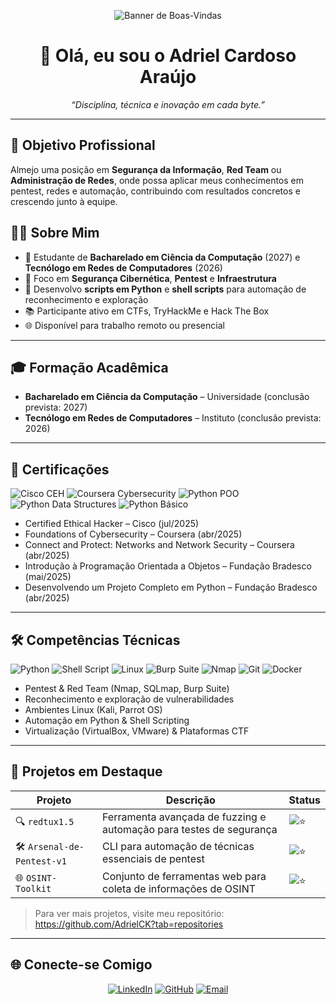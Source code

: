 <p align="center">
  <img src="https://github.com/AdrielCK/AdrielCK/raw/main/banner.gif" alt="Banner de Boas-Vindas" />
</p>

<h1 align="center">👋 Olá, eu sou o Adriel Cardoso Araújo</h1>
<p align="center">
  <em>“Disciplina, técnica e inovação em cada byte.”</em>
</p>

---

## 🎯 Objetivo Profissional
Almejo uma posição em **Segurança da Informação**, **Red Team** ou **Administração de Redes**, onde possa aplicar meus conhecimentos em pentest, redes e automação, contribuindo com resultados concretos e crescendo junto à equipe.

## 🧑‍💻 Sobre Mim
- 💼 Estudante de **Bacharelado em Ciência da Computação** (2027) e **Tecnólogo em Redes de Computadores** (2026) 
- 🔐 Foco em **Segurança Cibernética**, **Pentest** e **Infraestrutura**
- 🤖 Desenvolvo **scripts em Python** e **shell scripts** para automação de reconhecimento e exploração
- 📚 Participante ativo em CTFs, TryHackMe e Hack The Box
- 🌐 Disponível para trabalho remoto ou presencial

---

## 🎓 Formação Acadêmica
- **Bacharelado em Ciência da Computação** – Universidade (conclusão prevista: 2027)
- **Tecnólogo em Redes de Computadores** – Instituto (conclusão prevista: 2026)

---

## 📜 Certificações
<p align="left">
  <img alt="Cisco CEH" src="https://img.shields.io/badge/CEH-Cisco-005687?style=flat&logo=cisco"/>
  <img alt="Coursera Cybersecurity" src="https://img.shields.io/badge/Foundations--Cybersecurity-Coursera-0056D2?style=flat&logo=coursera"/>
  <img alt="Python POO" src="https://img.shields.io/badge/POO-Fundação_BR-007ACC?style=flat&logo=python"/>
  <img alt="Python Data Structures" src="https://img.shields.io/badge/Python_DataStructures-Fundação_BR-007ACC?style=flat&logo=python"/>
  <img alt="Python Básico" src="https://img.shields.io/badge/Python_Básico-Fundação_BR-007ACC?style=flat&logo=python"/>
</p>

<ul>
  <li>Certified Ethical Hacker – Cisco (jul/2025)</li>
  <li>Foundations of Cybersecurity – Coursera (abr/2025)</li>
  <li>Connect and Protect: Networks and Network Security – Coursera (abr/2025)</li>
  <li>Introdução à Programação Orientada a Objetos – Fundação Bradesco (mai/2025)</li>
  <li>Desenvolvendo um Projeto Completo em Python – Fundação Bradesco (abr/2025) 
</ul>

---

## 🛠️ Competências Técnicas
<p align="left">
  <img alt="Python" src="https://img.shields.io/badge/Python-3776AB?style=flat&logo=python"/>
  <img alt="Shell Script" src="https://img.shields.io/badge/Shell-Bash-4EAA25?style=flat&logo=gnu-bash"/>
  <img alt="Linux" src="https://img.shields.io/badge/Linux-FCC624?style=flat&logo=linux"/>
  <img alt="Burp Suite" src="https://img.shields.io/badge/BurpSuite-ED1C24?style=flat&logo=portswigger"/>
  <img alt="Nmap" src="https://img.shields.io/badge/Nmap-90C53F?style=flat&logo=nmap"/>
  <img alt="Git" src="https://img.shields.io/badge/Git-F05032?style=flat&logo=git"/>
  <img alt="Docker" src="https://img.shields.io/badge/Docker-2496ED?style=flat&logo=docker"/>
</p>

- Pentest & Red Team (Nmap, SQLmap, Burp Suite)
- Reconhecimento e exploração de vulnerabilidades
- Ambientes Linux (Kali, Parrot OS)
- Automação em Python & Shell Scripting
- Virtualização (VirtualBox, VMware) & Plataformas CTF

---

## 📂 Projetos em Destaque
| Projeto                          | Descrição                                         | Status       |
|----------------------------------|---------------------------------------------------|--------------|
| 🔍 `redtux1.5`                | Ferramenta avançada de fuzzing e automação para testes de segurança         | ![⭐](https://img.shields.io/github/stars/AdrielCK/recon-fuzzer?style=social) |
| 🛠️ `Arsenal-de-Pentest-v1`               | CLI para automação de técnicas essenciais de pentest  | ![⭐](https://img.shields.io/github/stars/AdrielCK/py-automation?style=social) |
| 🌐 `OSINT-Toolkit`              | Conjunto de ferramentas web para coleta de informações de OSINT   | ![⭐](https://img.shields.io/github/stars/AdrielCK/ctf-challenges?style=social) |


> Para ver mais projetos, visite meu repositório: https://github.com/AdrielCK?tab=repositories

---

## 🌐 Conecte-se Comigo
<p align="center">
  <a href="https://linkedin.com/in/adrielck" target="_blank"><img src="https://img.shields.io/badge/LinkedIn-0A66C2?style=flat-square&logo=linkedin" alt="LinkedIn"/></a>
  <a href="https://github.com/AdrielCK" target="_blank"><img src="https://img.shields.io/badge/GitHub-181717?style=flat-square&logo=github" alt="GitHub"/></a>
  <a href="mailto:adrielaraujook@gmail.com"><img src="https://img.shields.io/badge/Email-D14836?style=flat-square&logo=gmail" alt="Email"/></a>

